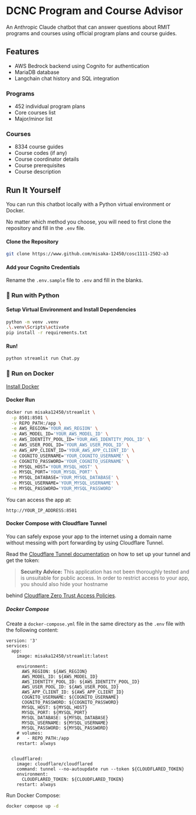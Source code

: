 # DCNC Program and Course Advisor

An Anthropic Claude chatbot that can answer questions about RMIT programs and
courses using official program plans and course guides.

## Features

- AWS Bedrock backend using Cognito for authentication
- MariaDB database
- Langchain chat history and SQL integration

### Programs

- 452 individual program plans
- Core courses list
- Major/minor list

### Courses

- 8334 course guides
- Course codes (if any)
- Course coordinator details
- Course prerequisites
- Course description

## Run It Yourself

You can run this chatbot locally with a Python virtual environment or Docker.

No matter which method you choose, you will need to first clone the repository
and fill in the `.env` file.

#### Clone the Repository

```bash
git clone https://www.github.com/misaka-12450/cosc1111-2502-a3
```

#### Add your Cognito Credentials

Rename the `.env.sample` file to `.env` and fill in the blanks.

### 🐍 Run with Python

#### Setup Virtual Environment and Install Dependencies

```bash
python -m venv .venv
.\.venv\Scripts\activate
pip install -r requirements.txt
```

#### Run!

```bash
python streamlit run Chat.py
```

### 🚢 Run on Docker

[Install Docker](https://www.docker.com/get-started/)

#### Docker Run

```bash
docker run misaka12450/streamlit \
  -p 8501:8501 \
  -v REPO_PATH:/app \
  -e AWS_REGION='YOUR_AWS_REGION' \
  -e AWS_MODEL_ID='YOUR_AWS_MODEL_ID' \
  -e AWS_IDENTITY_POOL_ID='YOUR_AWS_IDENTITY_POOL_ID' \
  -e AWS_USER_POOL_ID='YOUR_AWS_USER_POOL_ID' \
  -e AWS_APP_CLIENT_ID='YOUR_AWS_APP_CLIENT_ID' \
  -e COGNITO_USERNAME='YOUR_COGNITO_USERNAME' \
  -e COGNITO_PASSWORD='YOUR_COGNITO_USERNAME' \
  -e MYSQL_HOST='YOUR_MYSQL_HOST' \
  -e MYSQL_PORT='YOUR_MYSQL_PORT' \
  -e MYSQL_DATABASE='YOUR_MYSQL_DATABASE' \
  -e MYSQL_USERNAME='YOUR_MYSQL_USERNAME' \
  -e MYSQL_PASSWORD='YOUR_MYSQL_PASSWORD'
```

You can access the app at:

```
http://YOUR_IP_ADDRESS:8501
```

#### Docker Compose with Cloudflare Tunnel

You can safely expose your app to the internet using a domain name without
messing with port forwarding by using
Cloudflare Tunnel.

Read
the [Cloudflare Tunnel documentation](https://developers.cloudflare.com/cloudflare-one/connections/connect-networks/get-started/create-remote-tunnel/)
on how to set up your tunnel and get the token:

> **Security Advice:** This application has not been thoroughly tested and is
> unsuitable for public access.
> In order to restrict access to your app, you should also hide your hostname
>
behind [Cloudflare Zero Trust Access Policies](https://developers.cloudflare.com/cloudflare-one/applications/).

##### Docker Compose

Create a `docker-compose.yml` file in the same directory as the `.env` file with
the following content:

```
version: '3'
services:
  app:
    image: misaka12450/streamlit:latest

    environment:
      AWS_REGION: ${AWS_REGION}
      AWS_MODEL_ID: ${AWS_MODEL_ID}
      AWS_IDENTITY_POOL_ID: ${AWS_IDENTITY_POOL_ID}
      AWS_USER_POOL_ID: ${AWS_USER_POOL_ID}
      AWS_APP_CLIENT_ID: ${AWS_APP_CLIENT_ID}
      COGNITO_USERNAME: ${COGNITO_USERNAME}
      COGNITO_PASSWORD: ${COGNITO_PASSWORD}
      MYSQL_HOST: ${MYSQL_HOST}
      MYSQL_PORT: ${MYSQL_PORT}
      MYSQL_DATABASE: ${MYSQL_DATABASE}
      MYSQL_USERNAME: ${MYSQL_USERNAME}
      MYSQL_PASSWORD: ${MYSQL_PASSWORD}
    # volumes:
    #   - REPO_PATH:/app
    restart: always


  cloudflared:
    image: cloudflare/cloudflared
    command: tunnel --no-autoupdate run --token ${CLOUDFLARED_TOKEN}
    environment:
      CLOUDFLARED_TOKEN: ${CLOUDFLARED_TOKEN}
    restart: always
```

Run Docker Compose:

```bash
docker compose up -d
```


